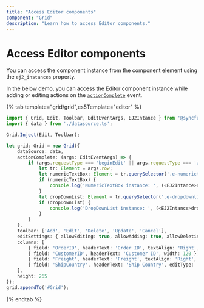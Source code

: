```yaml
---
title: "Access Editor components"
component: "Grid"
description: "Learn how to access Editor components."
---
```


# Access Editor components

You can access the component instance from the component element using the `ej2_instances` property.

In the below demo, you can access the Editor component instance while adding or editing actions on the [`actionComplete`](../../api/grid/#actioncomplete) event.

{% tab template="grid/grid",es5Template="editor" %}

```typescript
import { Grid, Edit, Toolbar, EditEventArgs, EJ2Intance } from '@syncfusion/ej2-grids';
import { data } from './datasource.ts';

Grid.Inject(Edit, Toolbar);

let grid: Grid = new Grid({
    dataSource: data,
    actionComplete: (args: EditEventArgs) => {
        if (args.requestType === 'beginEdit' || args.requestType === 'add') {
            let tr: Element = args.row;
            let numericTextBox: Element = tr.querySelector('.e-numerictextbox'); // numeric TextBox component element
            if (numericTextBox) {
                console.log('NumericTextBox instance: ', (<EJ2Intance>numericTextBox).ej2_instances[0]); // numeric TextBox instance
            }
            let dropDownList: Element = tr.querySelector('.e-dropdownlist'); // dropDownList component element
            if (dropDownList) {
                console.log('DropDownList instance: ', (<EJ2Intance>dropDownList).ej2_instances[0]); // dropDownList instance
            }
        }
    },
    toolbar: ['Add', 'Edit', 'Delete', 'Update', 'Cancel'],
    editSettings: { allowEditing: true, allowAdding: true, allowDeleting: true },
    columns: [
        { field: 'OrderID', headerText: 'Order ID', textAlign: 'Right', width: 100, isPrimaryKey: true },
        { field: 'CustomerID', headerText: 'Customer ID', width: 120 },
        { field: 'Freight', headerText: 'Freight', textAlign: 'Right', editType: 'numericedit', width: 120, format: 'C2' },
        { field: 'ShipCountry', headerText: 'Ship Country', editType: 'dropdownedit', width: 150 }
    ],
    height: 265
});
grid.appendTo('#Grid');

```

{% endtab %}
